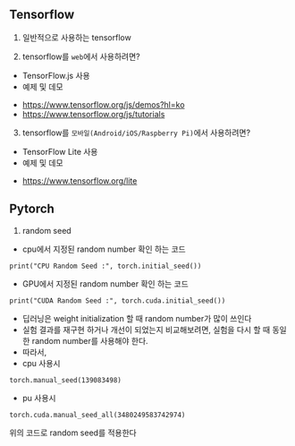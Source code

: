 ## Tensorflow

1. 일반적으로 사용하는 tensorflow

2. tensorflow를 `web`에서 사용하려면?
* TensorFlow.js 사용
* 예제 및 데모
- https://www.tensorflow.org/js/demos?hl=ko
- https://www.tensorflow.org/js/tutorials

3. tensorflow를 `모바일(Android/iOS/Raspberry Pi)`에서 사용하려면?
* TensorFlow Lite 사용
* 예제 및 데모
- https://www.tensorflow.org/lite

## Pytorch

1. random seed
* cpu에서 지정된 random number 확인 하는 코드
```
print("CPU Random Seed :", torch.initial_seed())
```
* GPU에서 지정된 random number 확인 하는 코드
```
print("CUDA Random Seed :", torch.cuda.initial_seed())
```
* 딥러닝은 weight initialization 할 때 random number가 많이 쓰인다
* 실험 결과를 재구현 하거나 개선이 되었는지 비교해보려면, 실험을 다시 할 때 동일한 random number를 사용해야 한다.
* 따라서,
* cpu 사용시
```
torch.manual_seed(139083498)
```
* pu 사용시
```
torch.cuda.manual_seed_all(3480249583742974)
```
위의 코드로 random seed를 적용한다
